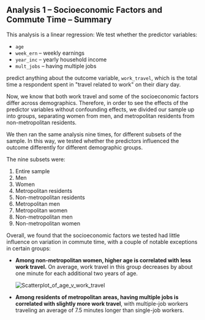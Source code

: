 ## Analysis 1 – Socioeconomic Factors and Commute Time – Summary

This analysis is a linear regression: We test whether the predictor variables:

* `age`
* `week_ern` – weekly earnings
* `year_inc` – yearly household income
* `mult_jobs` – having multiple jobs

predict anything about the outcome variable, `work_travel`, which is the total time a respondent spent in "travel related to work" on their diary day.

Now, we know that both work travel and some of the socioeconomic factors differ across demographics. Therefore, in order to see the effects of the predictor variables without confounding effects, we divided our sample up into groups, separating women from men, and metropolitan residents from non-metropolitan residents.

We then ran the same analysis nine times, for different subsets of the sample. In this way, we tested whether the predictors influenced the outcome differently for different demographic groups.

The nine subsets were:

1. Entire sample
2. Men
3. Women
4. Metropolitan residents
5. Non-metropolitan residents
6. Metropolitan men
7. Metropolitan women
8. Non-metropolitan men
9. Non-metropolitan women

Overall, we found that the socioeconomic factors we tested had little influence on variation in commute time, with a couple of notable exceptions in certain groups:

* **Among non-metropolitan women, higher age is correlated with less work travel.** On average, work travel in this group decreases by about one minute for each additional two years of age.

  ![Scatterplot_of_age_v_work_travel](/images/scatterplot.png)
  
* **Among residents of metropolitan areas, having multiple jobs is correlated with slightly more work travel**, with multiple-job workers traveling an average of 7.5 minutes longer than single-job workers.
